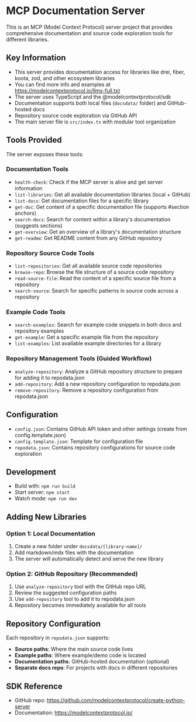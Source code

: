 <!-- Use this file to provide workspace-specific custom instructions to Copilot. For more details, visit https://code.visualstudio.com/docs/copilot/copilot-customization#_use-a-githubcopilotinstructionsmd-file -->

# MCP Documentation Server

This is an MCP (Model Context Protocol) server project that provides comprehensive documentation and source code exploration tools for different libraries.

## Key Information

- This server provides documentation access for libraries like drei, fiber, koota, zod, and other ecosystem libraries
- You can find more info and examples at https://modelcontextprotocol.io/llms-full.txt
- The server uses TypeScript and the @modelcontextprotocol/sdk
- Documentation supports both local files (`docsdata/` folder) and GitHub-hosted docs
- Repository source code exploration via GitHub API
- The main server file is `src/index.ts` with modular tool organization

## Tools Provided

The server exposes these tools:

### Documentation Tools
- `health-check`: Check if the MCP server is alive and get server information
- `list-libraries`: Get all available documentation libraries (local + GitHub)
- `list-docs`: Get documentation files for a specific library
- `get-doc`: Get content of a specific documentation file (supports #section anchors)
- `search-docs`: Search for content within a library's documentation (suggests sections)
- `get-overview`: Get an overview of a library's documentation structure
- `get-readme`: Get README content from any GitHub repository

### Repository Source Code Tools
- `list-repositories`: Get all available source code repositories
- `browse-repo`: Browse the file structure of a source code repository
- `read-source-file`: Read the content of a specific source file from a repository
- `search-source`: Search for specific patterns in source code across a repository

### Example Code Tools
- `search-examples`: Search for example code snippets in both docs and repository examples
- `get-example`: Get a specific example file from the repository
- `list-examples`: List available example directories for a library

### Repository Management Tools (Guided Workflow)
- `analyze-repository`: Analyze a GitHub repository structure to prepare for adding it to repodata.json
- `add-repository`: Add a new repository configuration to repodata.json
- `remove-repository`: Remove a repository configuration from repodata.json

## Configuration

- `config.json`: Contains GitHub API token and other settings (create from config.template.json)
- `config.template.json`: Template for configuration file
- `repodata.json`: Contains repository configurations for source code exploration

## Development

- Build with: `npm run build`
- Start server: `npm start`
- Watch mode: `npm run dev`

## Adding New Libraries

### Option 1: Local Documentation
1. Create a new folder under `docsdata/[library-name]/`
2. Add markdown/mdx files with the documentation
3. The server will automatically detect and serve the new library

### Option 2: GitHub Repository (Recommended)
1. Use `analyze-repository` tool with the GitHub repo URL
2. Review the suggested configuration paths
3. Use `add-repository` tool to add it to repodata.json
4. Repository becomes immediately available for all tools

## Repository Configuration

Each repository in `repodata.json` supports:
- **Source paths**: Where the main source code lives
- **Example paths**: Where example/demo code is located  
- **Documentation paths**: GitHub-hosted documentation (optional)
- **Separate docs repo**: For projects with docs in different repositories

## SDK Reference

- GitHub repo: https://github.com/modelcontextprotocol/create-python-server
- Documentation: https://modelcontextprotocol.io/
